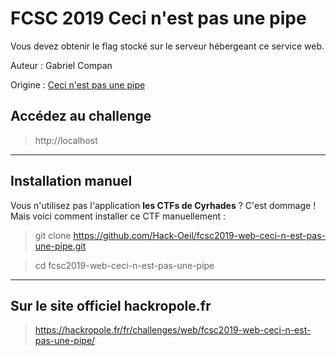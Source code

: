 # FCSC 2019 Ceci n'est pas une pipe

Vous devez obtenir le flag stocké sur le serveur hébergeant ce service web.

Auteur : Gabriel Compan

Origine : [Ceci n'est pas une pipe](https://hackropole.fr/fr/challenges/web/fcsc2019-web-ceci-n-est-pas-une-pipe/)


## Accédez au challenge
> http://localhost



-----------

## Installation manuel
Vous n'utilisez pas l'application **les CTFs de Cyrhades** ? C'est dommage !
Mais voici comment installer ce CTF manuellement :

> git clone https://github.com/Hack-Oeil/fcsc2019-web-ceci-n-est-pas-une-pipe.git

> cd fcsc2019-web-ceci-n-est-pas-une-pipe


-----------

## Sur le site officiel hackropole.fr
> https://hackropole.fr/fr/challenges/web/fcsc2019-web-ceci-n-est-pas-une-pipe/